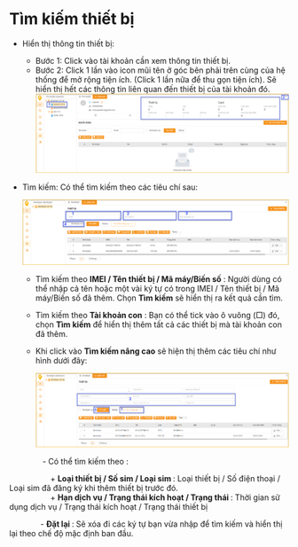 # Tìm kiếm thiết bị
* Hiển thị thông tin thiết bị:
  - Bước 1: Click vào tài khoản cần xem thông tin thiết bị. 
  - Bước 2: Click 1 lần vào icon mũi tên ở góc bên phải trên cùng của hệ thống để mở rộng tiện ích. (Click 1 lần nữa để thu gọn tiện ích). Sẽ hiển thị hết các thông tin liên quan đến thiết bị của tài khoản đó.<br>
    <span style="display:block;text-align:center">![search device ](/docs/assets/images/web-interface/web-interface-device/edit-device-basic-2.png) 


* Tìm kiếm: Có thể tìm kiếm theo các tiêu chí sau: 

  <span style="display:block;text-align:center">![search device ](/docs/assets/images/web-interface/web-interface-device/search-device.png)

  - Tìm kiếm theo **IMEI / Tên thiết bị / Mã máy/Biến số** : Người dùng có thể nhập cả tên hoặc một vài ký tự có trong IMEI / Tên thiết bị / Mã máy/Biến số đã thêm. Chọn **Tìm kiếm** sẽ hiển thị ra kết quả cần tìm.
  - Tìm kiếm theo **Tài khoản con** : Bạn có thể tick vào ô vuông (□) đó, chọn **Tìm kiếm** để hiển thị thêm tất cả các thiết bị mà tài khoản con đã thêm.
  - Khi click vào **Tìm kiếm nâng cao** sẽ hiện thị thêm các tiêu chí như hình dưới đây:

    <span style="display:block;text-align:center">![search device ](/docs/assets/images/web-interface/web-interface-device/advanced-search.png)

<p> &emsp;&emsp;&emsp;&emsp;  - Có thể tìm kiếm theo : </p>
<p>
  &emsp;&emsp;&emsp;&emsp;&emsp;  + <b> Loại thiết bị / Số sim / Loại sim </b> : Loại thiết bị / Số điện thoại / Loại sim đã đăng ký khi thêm thiết bị trước đó. <br>
  &emsp;&emsp;&emsp;&emsp;&emsp;  + <b>Hạn dịch vụ / Trạng thái kích hoạt / Trạng thái </b>: Thời gian sử dụng dịch vụ / Trạng thái kích hoạt / Trạng thái thiết bị <br>

  &emsp;&emsp;&emsp;&emsp;- <b>Đặt lại </b> : Sẽ xóa đi các ký tự bạn vừa nhập để tìm kiếm và hiển thị lại theo chế độ mặc định ban đầu.<p>


